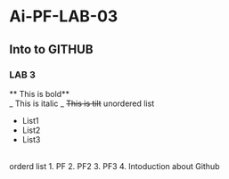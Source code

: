 # Ai-PF-LAB-03
## Into to GITHUB
### LAB 3
** This is bold**
<br/>
_ This is italic _
~~This is tilt~~
unordered list 
<br/>
- List1
- List2
- List3
 <br/>
orderd list
1. PF
2. PF2
3. PF3
4. 
Intoduction about Github
